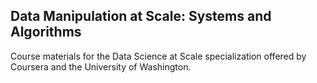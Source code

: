 ## Data Manipulation at Scale: Systems and Algorithms
Course materials for the Data Science at Scale specialization offered by Coursera and the University of Washington.
